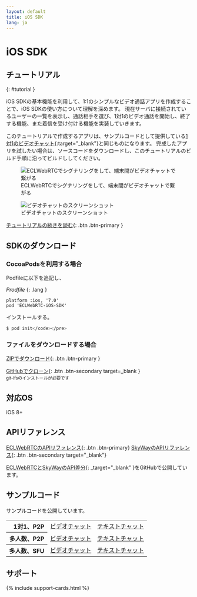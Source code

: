 ```yaml
---
layout: default
title: iOS SDK
lang: ja
---
```


# iOS SDK

## チュートリアル
{: #tutorial }

iOS SDKの基本機能を利用して、1:1のシンプルなビデオ通話アプリを作成することで、iOS SDKの使い方について理解を深めます。
現在サーバに接続されているユーザーの一覧を表示し、通話相手を選び、1対1のビデオ通話を開始し、終了する機能、また着信を受け付ける機能を実装していきます。

このチュートリアルで作成するアプリは、サンプルコードとして提供している[1対1のビデオチャット](#){:target="_blank"}と同じものになります。
完成したアプリを試したい場合は、ソースコードをダウンロードし、このチュートリアルのビルド手順に沿ってビルドししてください。

<figure class="figure">
  <img src="https://github.com/skyway/webrtc-handson-native/wiki/img/hands-on-summary.png" class="figure-img img-fluid rounded" alt="ECLWebRTCでシグナリングをして、端末間がビデオチャットで繋がる">
  <figcaption class="figure-caption">ECLWebRTCでシグナリングをして、端末間がビデオチャットで繋がる</figcaption>
</figure>

<figure class="figure">
  <img src="https://github.com/skyway/webrtc-handson-native/wiki/img/video-chat.png" class="figure-img img-fluid rounded" alt="ビデオチャットのスクリーンショット">
  <figcaption class="figure-caption">ビデオチャットのスクリーンショット</figcaption>
</figure>

[チュートリアルの続きを読む](ios-tutorial.html){: .btn .btn-primary }

## SDKのダウンロード

### CocoaPodsを利用する場合

Podfileに以下を追記し、

*Prodfile*
{: .lang }

```
platform :ios, '7.0'
pod 'ECLWebRTC-iOS-SDK'
```

インストールする。

```sh
$ pod init</code></pre>
```

### ファイルをダウンロードする場合

[ZIPでダウンロード](https://s3-ap-northeast-1.amazonaws.com/skyway-sdk-production/skyway-ios-sdk.zip){: .btn .btn-primary }

[GitHubでクローン](https://github.com/nttcom/ECLWebRTC-iOS-SDK){: .btn .btn-secondary target=_blank }    
<small>git-lfsのインストールが必要です</small>

## 対応OS

iOS 8+

## APIリファレンス

[ECLWebRTCのAPIリファレンス](#){: .btn .btn-primary}
[SkyWayのAPIリファレンス](http://nttcom.github.io/skyway/docs/#iOS){: .btn .btn-secondary target="_blank"}

[ECLWebRTCとSkyWayのAPI差分](https://github.com/nttcom/skyway-sdk-migration-docs){: _target="_blank" }をGitHubで公開しています。

## サンプルコード

サンプルコードを公開しています。

<table class="table w-75">
  <tbody align="right">
    <tr>
      <th scope="row">1対1、P2P</th>
      <td><a href="#" class="card-link">ビデオチャット</a></td>
      <td><a href="#" class="card-link">テキストチャット</a></td>
    </tr>
    <tr>
      <th scope="row">多人数、P2P</th>
      <td><a href="#" class="card-link">ビデオチャット</a></td>
      <td><a href="#" class="card-link">テキストチャット</a></td>
    </tr>
    <tr>
      <th scope="row">多人数、SFU</th>
      <td><a href="#" class="card-link">ビデオチャット</a></td>
      <td><a href="#" class="card-link">テキストチャット</a></td>
    </tr>
  </tbody>
</table>

## サポート

{% include support-cards.html %}
